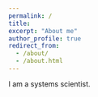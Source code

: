 ```yaml
---
permalink: /
title: 
excerpt: "About me"
author_profile: true
redirect_from: 
  - /about/
  - /about.html
---
```


I am a systems scientist.
